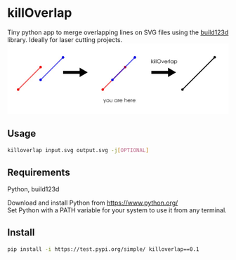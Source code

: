# killOverlap
Tiny python app to merge overlapping lines on SVG files using the [build123d](https://github.com/gumyr/build123d) library. Ideally for laser cutting projects.
![Explanatory image](https://raw.githubusercontent.com/ezequielleonzybert/killoverlap/main/img/readme_img.jpg)

## Usage
```sh
killoverlap input.svg output.svg -j[OPTIONAL]
```

## Requirements
Python, build123d

Download and install Python from https://www.python.org/<br>
Set Python with a PATH variable for your system to use it from any terminal.

## Install
```sh
pip install -i https://test.pypi.org/simple/ killoverlap==0.1
```
